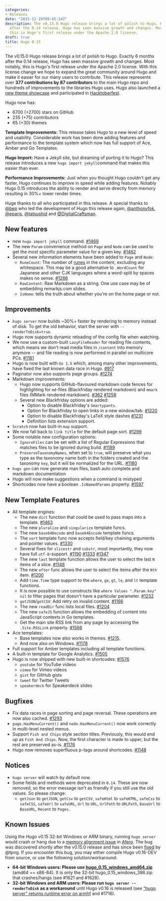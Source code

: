 ```yaml
---
categories:
- Releases
date: "2015-12-19T09:45:24Z"
description: The v0.15.0 Hugo release brings a lot of polish to Hugo. Exactly 6 months
  after the 0.14 release, Hugo has seen massive growth and changes. Most notably,
  this is Hugo's first release under the Apache 2.0 license.
draft: true
title: Hugo 0.15
---
```


The v0.15.0 Hugo release brings a lot of polish to Hugo. Exactly 6 months after the 0.14 release, Hugo has seen massive growth and changes. Most notably, this is Hugo's first release under the Apache 2.0 license. With this license change we hope to expand the great community around Hugo and make it easier for our many users to contribute.  This release represents over **377 contributions by 87 contributors** to the main Hugo repo and hundreds of improvements to the libraries Hugo uses. Hugo also launched a [new theme showcase](http://themes.gohugo.io) and participated in [Hacktoberfest](https://hacktoberfest.digitalocean.com).

Hugo now has:
- 6700 (+2700) stars on GitHub
- 235 (+75) contributors
- 65 (+30) themes

**Template Improvements:** This release takes Hugo to a new level of speed and usability. Considerable work has been done adding features and performance to the template system which now has full support of Ace, Amber and Go Templates.

**Hugo Import:** Have a Jekyll site, but dreaming of porting it to Hugo? This release introduces a new `hugo import jekyll`command that makes this easier than ever.

**Performance Improvements:** Just when you thought Hugo couldn't get any faster, Hugo continues to improve in speed while adding features. Notably Hugo 0.15 introduces the ability to render and serve directly from memory resulting in 30%+ lower render times.

Huge thanks to all who participated in this release. A special thanks to [@bep](https://github.com/bep) who led the development of Hugo this release again, [@anthonyfok](https://github.com/anthonyfok), [@eparis](https://github.com/eparis), [@tatsushid](https://github.com/tatsushid) and [@DigitalCraftsman](https://github.com/digitalcraftsman/).

## New features
- new `hugo import jekyll` command. [#1469](https://github.com/spf13/hugo/pull/1469)
- The new `Param` convenience method on `Page` and `Node` can be used to get the most specific parameter value for a given key. [#1462](https://github.com/spf13/hugo/issues/1462)
- Several new information elements have been added to `Page` and `Node`:
  - `RuneCount`: The number of [runes](http://blog.golang.org/strings) in the content, excluding any whitespace. This may be a good alternative to `.WordCount`  for Japanese and other CJK languages where a word-split by spaces makes no sense.  [#1266](https://github.com/spf13/hugo/issues/1266)
  - `RawContent`: Raw Markdown as a string. One use case may be of embedding remarkjs.com slides.
  - `IsHome`: tells the truth about whether you're on the home page or not.

## Improvements
- `hugo server` now builds ~30%+ faster by rendering to memory instead of disk. To get the old behavior, start the server with `--renderToDisk=true`.
- Hugo now supports dynamic reloading of the config file when watching.
- We now use a custom-built `LazyFileReader` for reading file contents, which means we don't read media files in `/content` into memory anymore -- and file reading is now performed in parallel on multicore PCs. [#1181](https://github.com/spf13/hugo/issues/1181)
- Hugo is now built with `Go 1.5` which, among many other improvements, have fixed the last known data race in Hugo. [#917](https://github.com/spf13/hugo/issues/917)
- Paginator now also supports page groups. [#1274](https://github.com/spf13/hugo/issues/1274)
- Markdown improvements:
  - Hugo now supports GitHub-flavoured markdown code fences for highlighting for `md`-files (Blackfriday rendered markdown) and `mmark` files (MMark rendered markdown). [#362](https://github.com/spf13/hugo/issues/362) [#1258](https://github.com/spf13/hugo/issues/1258)
  - Several new Blackfriday options are added:
    - Option to disable Blackfriday's `Smartypants`.
    - Option for Blackfriday to open links in a new window/tab. [#1220](https://github.com/spf13/hugo/issues/1220)
    - Option to disable Blackfriday's LaTeX style dashes [#1231](https://github.com/spf13/hugo/issues/1231)
    - Definition lists extension support.
- `Scratch` now has built-in `map` support.
- We now fall back to `link title` for the default page sort. [#1299](https://github.com/spf13/hugo/issues/1299)
- Some notable new configuration options:
  -  `IgnoreFiles` can be set with a list of Regular Expressions that matches files to be ignored during build. [#1189](https://github.com/spf13/hugo/issues/1189)
  - `PreserveTaxonomyNames`, when set to `true`, will preserve what you type as the taxonomy name both in the folders created and the taxonomy `key`, but it will be normalized for the URL.  [#1180](https://github.com/spf13/hugo/issues/1180)
- `hugo gen` can now generate man files, bash auto complete and markdown documentation
- Hugo will now make suggestions when a command is mistyped
- Shortcodes now have a boolean `.IsNamedParams` property. [#1597](https://github.com/spf13/hugo/pull/1597)

## New Template Features
- All template engines:
  - The new `dict` function that could be used to pass maps into a template. [#1463](https://github.com/spf13/hugo/pull/1463)
  - The new `pluralize` and `singularize` template funcs.
  - The new `base64Decode` and `base64Encode` template funcs.
  - The `sort` template func now accepts field/key chaining arguments and pointer values. [#1330](https://github.com/spf13/hugo/issues/1330)
  - Several fixes for `slicestr` and `substr`, most importantly, they now have full `utf-8`-support. [#1190](https://github.com/spf13/hugo/issues/1190) [#1333](https://github.com/spf13/hugo/issues/1333) [#1347](https://github.com/spf13/hugo/issues/1347)
  - The new `last` template function allows the user to select the last `N` items of a slice. [#1148](https://github.com/spf13/hugo/issues/1148)
  - The new `after` func allows the user to select the items after the `Nth` item. [#1200](https://github.com/spf13/hugo/pull/1200)
  - Add `time.Time` type support to the `where`, `ge`, `gt`, `le`, and `lt` template functions.
  - It is now possible to use constructs like `where Values ".Param.key" nil` to filter pages that doesn't have a particular parameter. [#1232](https://github.com/spf13/hugo/issues/1232)
  - `getJSON`/`getCSV`: Add retry on invalid content. [#1166](https://github.com/spf13/hugo/issues/1166)
  -   The new `readDir` func lists local files. [#1204](https://github.com/spf13/hugo/pull/1204)
  - The new `safeJS` function allows the embedding of content into JavaScript contexts in Go templates.
  - Get the main site RSS link from any page by accessing the `.Site.RSSLink` property. [#1566](https://github.com/spf13/hugo/pull/1566)
- Ace templates:
  - Base templates now also works in themes. [#1215](https://github.com/spf13/hugo/issues/1215).
  - And now also on Windows. [#1178](https://github.com/spf13/hugo/issues/1178)
- Full support for Amber templates including all template functions.
- A built-in template for Google Analytics. [#1505](https://github.com/spf13/hugo/pull/1505)
- Hugo is now shipped with new built-in shortcodes: [#1576](https://github.com/spf13/hugo/issues/1576)
  - `youtube` for YouTube videos
  - `vimeo` for Vimeo videos
  - `gist` for GitHub gists
  - `tweet` for Twitter Tweets
  - `speakerdeck` for Speakerdeck slides

## Bugfixes
- Fix data races in page sorting and page reversal. These operations are now also cached. [#1293](https://github.com/spf13/hugo/issues/1293)
- `page.HasMenuCurrent()` and `node.HasMenuCurrent()` now work correctly in multi-level nested menus.
- Support `Fish and Chips` style section titles. Previously, this would end up as  `Fish And Chips`. Now, the first character is made to upper, but the rest are preserved as-is. [#1176](https://github.com/spf13/hugo/issues/1176)
- Hugo now removes superfluous p-tags around shortcodes. [#1148](https://github.com/spf13/hugo/issues/1148)

## Notices
- `hugo server` will watch by default now.
- Some fields and methods were deprecated in `0.14`. These are now removed, so the error message isn't as friendly if you still use the old values. So please change:
  -   `getJson` to `getJSON`, `getCsv` to `getCSV`, `safeHtml` to
    `safeHTML`, `safeCss` to `safeCSS`, `safeUrl` to `safeURL`, `Url` to `URL`,
    `UrlPath` to `URLPath`, `BaseUrl` to `BaseURL`, `Recent` to `Pages`.

## Known Issues

Using the Hugo v0.15 32-bit Windows or ARM binary, running `hugo server` would crash or hang due to a [memory alignment issue](https://golang.org/pkg/sync/atomic/#pkg-note-BUG) in [Afero](https://github.com/spf13/afero).  The bug was discovered shortly after the v0.15.0 release and has since been [fixed](https://github.com/spf13/afero/pull/23) by @tpng.  If you encounter this bug, you may either compile Hugo v0.16-DEV from source, or use the following solution/workaround:
- **64-bit Windows users: Please use [hugo_0.15_windows_amd64.zip](https://github.com/spf13/hugo/releases/download/v0.15/hugo_0.15_windows_amd64.zip)** (amd64 == x86-64).  It is only the 32-bit hugo_0.15_windows_386.zip that crashes/hangs (see #1621 and #1628).
- **32-bit Windows and ARM users: Please run `hugo server --renderToDisk` as a workaround** until Hugo v0.16 is released (see [“hugo server” returns runtime error on armhf](https://discuss.gohugo.io/t/hugo-server-returns-runtime-error-on-armhf/2293) and #1716).

